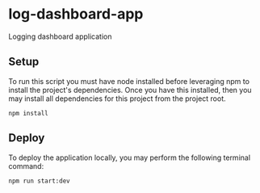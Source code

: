 # log-dashboard-app
Logging dashboard application

## Setup
To run this script you must have node installed before leveraging npm to install the project's dependencies. Once you have this installed, then you may install all dependencies for this project from the project root.
```
npm install
```

## Deploy
To deploy the application locally, you may perform the following terminal command:
```
npm run start:dev
```
